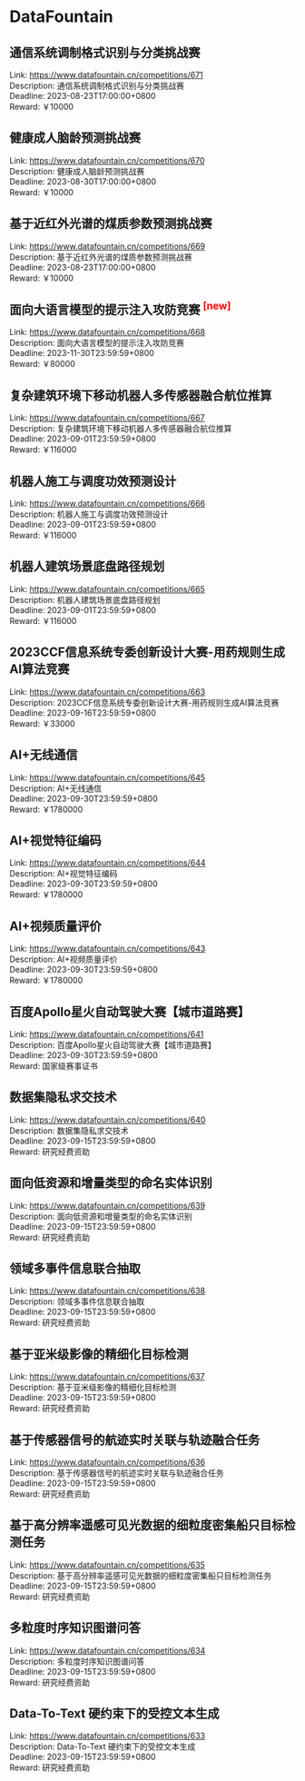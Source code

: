# DataFountain



## 通信系统调制格式识别与分类挑战赛

Link: https://www.datafountain.cn/competitions/671  
Description: 通信系统调制格式识别与分类挑战赛  
Deadline: 2023-08-23T17:00:00+0800  
Reward: ￥10000  


## 健康成人脑龄预测挑战赛

Link: https://www.datafountain.cn/competitions/670  
Description: 健康成人脑龄预测挑战赛  
Deadline: 2023-08-30T17:00:00+0800  
Reward: ￥10000  


## 基于近红外光谱的煤质参数预测挑战赛

Link: https://www.datafountain.cn/competitions/669  
Description: 基于近红外光谱的煤质参数预测挑战赛  
Deadline: 2023-08-23T17:00:00+0800  
Reward: ￥10000  


## 面向大语言模型的提示注入攻防竞赛 <sup style="color:red">[new]<sup>  

Link: https://www.datafountain.cn/competitions/668  
Description: 面向大语言模型的提示注入攻防竞赛  
Deadline: 2023-11-30T23:59:59+0800  
Reward: ￥80000  


## 复杂建筑环境下移动机器人多传感器融合航位推算

Link: https://www.datafountain.cn/competitions/667  
Description: 复杂建筑环境下移动机器人多传感器融合航位推算  
Deadline: 2023-09-01T23:59:59+0800  
Reward: ￥116000  


## 机器人施工与调度功效预测设计

Link: https://www.datafountain.cn/competitions/666  
Description: 机器人施工与调度功效预测设计  
Deadline: 2023-09-01T23:59:59+0800  
Reward: ￥116000  


## 机器人建筑场景底盘路径规划

Link: https://www.datafountain.cn/competitions/665  
Description: 机器人建筑场景底盘路径规划  
Deadline: 2023-09-01T23:59:59+0800  
Reward: ￥116000  


## 2023CCF信息系统专委创新设计大赛-用药规则生成AI算法竞赛

Link: https://www.datafountain.cn/competitions/663  
Description: 2023CCF信息系统专委创新设计大赛-用药规则生成AI算法竞赛  
Deadline: 2023-09-16T23:59:59+0800  
Reward: ￥33000  


## AI+无线通信

Link: https://www.datafountain.cn/competitions/645  
Description: AI+无线通信  
Deadline: 2023-09-30T23:59:59+0800  
Reward: ￥1780000  


## AI+视觉特征编码

Link: https://www.datafountain.cn/competitions/644  
Description: AI+视觉特征编码  
Deadline: 2023-09-30T23:59:59+0800  
Reward: ￥1780000  


## AI+视频质量评价

Link: https://www.datafountain.cn/competitions/643  
Description: AI+视频质量评价  
Deadline: 2023-09-30T23:59:59+0800  
Reward: ￥1780000  


## 百度Apollo星火自动驾驶大赛【城市道路赛】

Link: https://www.datafountain.cn/competitions/641  
Description: 百度Apollo星火自动驾驶大赛【城市道路赛】  
Deadline: 2023-09-30T23:59:59+0800  
Reward: 国家级赛事证书  


## 数据集隐私求交技术

Link: https://www.datafountain.cn/competitions/640  
Description: 数据集隐私求交技术  
Deadline: 2023-09-15T23:59:59+0800  
Reward: 研究经费资助  


## 面向低资源和增量类型的命名实体识别

Link: https://www.datafountain.cn/competitions/639  
Description: 面向低资源和增量类型的命名实体识别  
Deadline: 2023-09-15T23:59:59+0800  
Reward: 研究经费资助  


## 领域多事件信息联合抽取

Link: https://www.datafountain.cn/competitions/638  
Description: 领域多事件信息联合抽取  
Deadline: 2023-09-15T23:59:59+0800  
Reward: 研究经费资助  


## 基于亚米级影像的精细化目标检测

Link: https://www.datafountain.cn/competitions/637  
Description: 基于亚米级影像的精细化目标检测  
Deadline: 2023-09-15T23:59:59+0800  
Reward: 研究经费资助  


## 基于传感器信号的航迹实时关联与轨迹融合任务

Link: https://www.datafountain.cn/competitions/636  
Description: 基于传感器信号的航迹实时关联与轨迹融合任务  
Deadline: 2023-09-15T23:59:59+0800  
Reward: 研究经费资助  


## 基于高分辨率遥感可见光数据的细粒度密集船只目标检测任务

Link: https://www.datafountain.cn/competitions/635  
Description: 基于高分辨率遥感可见光数据的细粒度密集船只目标检测任务  
Deadline: 2023-09-15T23:59:59+0800  
Reward: 研究经费资助  


## 多粒度时序知识图谱问答

Link: https://www.datafountain.cn/competitions/634  
Description: 多粒度时序知识图谱问答  
Deadline: 2023-09-15T23:59:59+0800  
Reward: 研究经费资助  


## Data-To-Text 硬约束下的受控文本生成

Link: https://www.datafountain.cn/competitions/633  
Description: Data-To-Text 硬约束下的受控文本生成  
Deadline: 2023-09-15T23:59:59+0800  
Reward: 研究经费资助  

